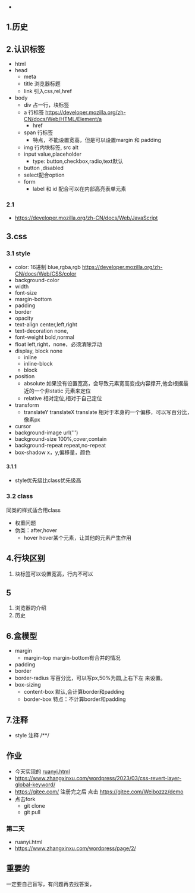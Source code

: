 - 
## 1.历史
## 2.认识标签
- html
- head
  - meta
  - title 浏览器标题
  - link 引入css,rel,href
- body
  - div 占一行，块标签
  - a 行标签 https://developer.mozilla.org/zh-CN/docs/Web/HTML/Element/a
    - href
  - span 行标签
    - 特点，不能设置宽高，但是可以设置margin 和 padding
  - img 行内块标签, src alt
  - input value,placeholder
    - type: button,checkbox,radio,text默认
  - button ,disabled
  - select配合option
  - form
    - label 和 id 配合可以在内部高亮表单元素
### 2.1
- https://developer.mozilla.org/zh-CN/docs/Web/JavaScript
## 3.css
### 3.1 style
- color: 16进制 blue,rgba,rgb https://developer.mozilla.org/zh-CN/docs/Web/CSS/color
- background-color
- width
- font-size
- margin-bottom
- padding
- border
- opacity
- text-align  center,left,right
- text-decoration none,
- font-weight  bold,normal
- float left,right，none，必须清除浮动
- display, block none
  - inline 
  - inline-block
  - block
- position
  - absolute 如果没有设置宽高，会导致元素宽高变成内容撑开,他会根据最近的一个非static 元素来定位
  - relative 相对定位,相对于自己定位
- transform
  - translateY translateX translate 相对于本身的一个偏移，可以写百分比，像素px
- cursor
- background-image url(''')
- background-size 100%,cover,contain
- background-repeat repeat,no-repeat
- box-shadow x，y,偏移量，颜色
#### 3.1.1
- style优先级比class优先级高
### 3.2 class
同类的样式适合用class
- 权重问题
- 伪类：after,hover
  - hover hover某个元素，让其他的元素产生作用
## 4.行块区别
1. 块标签可以设置宽高，行内不可以
## 5
1. 浏览器的介绍
2. 历史
## 6.盒模型
- margin
  - margin-top margin-bottom有合并的情况
- padding
- border
- border-radius  写百分比，可以写px,50%为圆,上右下左 来设置。
- box-sizing 
  - content-box 默认,会计算border和padding
  - border-box 特点：不计算border和padding
## 7.注释
- style 注释 /**/
## 作业
- 今天实现的 [ruanyi.html](ruanyi.html)
- https://www.zhangxinxu.com/wordpress/2023/03/css-revert-layer-global-keyword/
- https://gitee.com/ 注册完之后 点击 https://gitee.com/Weibozzz/demo
- 点击fork
  - git clone 
  - git pull
### 第二天
- ruanyi.html
- https://www.zhangxinxu.com/wordpress/page/2/
## 重要的
一定要自己盲写，有问题再去找答案，

